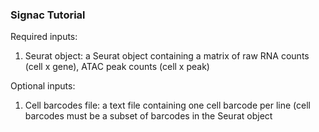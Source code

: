 ### Signac Tutorial

Required inputs:
1) Seurat object: a Seurat object containing a matrix of raw RNA counts (cell x gene), ATAC peak counts (cell x peak)

Optional inputs:
1) Cell barcodes file: a text file containing one cell barcode per line (cell barcodes must be a subset of barcodes in the Seurat object